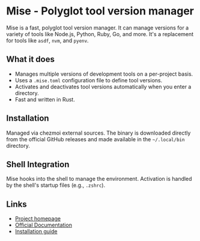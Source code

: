# Mise - Polyglot tool version manager

Mise is a fast, polyglot tool version manager. It can manage versions for a variety of tools like Node.js, Python, Ruby, Go, and more. It's a replacement for tools like `asdf`, `nvm`, and `pyenv`.

## What it does

- Manages multiple versions of development tools on a per-project basis.
- Uses a `.mise.toml` configuration file to define tool versions.
- Activates and deactivates tool versions automatically when you enter a directory.
- Fast and written in Rust.

## Installation

Managed via chezmoi external sources. The binary is downloaded directly from the official GitHub releases and made available in the `~/.local/bin` directory.

## Shell Integration

Mise hooks into the shell to manage the environment. Activation is handled by the shell's startup files (e.g., `.zshrc`).

## Links

- [Project homepage](https://github.com/jdx/mise)
- [Official Documentation](https://mise.jdx.dev/)
- [Installation guide](https://mise.jdx.dev/installing-mise.html)